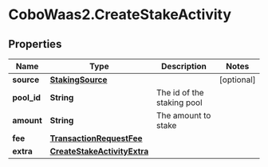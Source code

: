 # CoboWaas2.CreateStakeActivity

## Properties

Name | Type | Description | Notes
------------ | ------------- | ------------- | -------------
**source** | [**StakingSource**](StakingSource.md) |  | [optional] 
**pool_id** | **String** | The id of the staking pool | 
**amount** | **String** | The amount to stake | 
**fee** | [**TransactionRequestFee**](TransactionRequestFee.md) |  | 
**extra** | [**CreateStakeActivityExtra**](CreateStakeActivityExtra.md) |  | 


